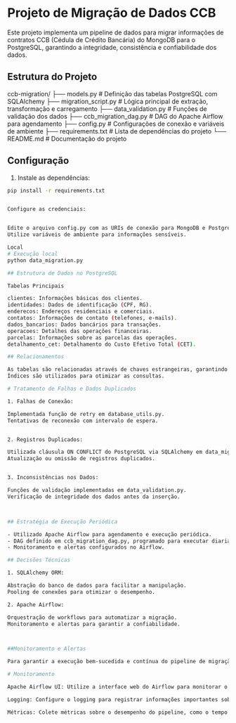 # Projeto de Migração de Dados CCB

Este projeto implementa um pipeline de dados para migrar informações de contratos CCB (Cédula de Crédito Bancária) do MongoDB para o PostgreSQL, garantindo a integridade, consistência e confiabilidade dos dados.

## Estrutura do Projeto

ccb-migration/
├── models.py          # Definição das tabelas PostgreSQL com SQLAlchemy
├── migration_script.py  # Lógica principal de extração, transformação e carregamento
├── data_validation.py # Funções de validação dos dados
├── ccb_migration_dag.py # DAG do Apache Airflow para agendamento
├── config.py          # Configurações de conexão e variáveis de ambiente
├── requirements.txt   # Lista de dependências do projeto
└── README.md          # Documentação do projeto


## Configuração

1. Instale as dependências:

```bash
pip install -r requirements.txt


Configure as credenciais:


Edite o arquivo config.py com as URIs de conexão para MongoDB e PostgreSQL.
Utilize variáveis de ambiente para informações sensíveis.

Local
# Execução local
python data_migration.py

## Estrutura de Dados no PostgreSQL

Tabelas Principais

clientes: Informações básicas dos clientes.
identidades: Dados de identificação (CPF, RG).
enderecos: Endereços residenciais e comerciais.
contatos: Informações de contato (telefones, e-mails).
dados_bancarios: Dados bancários para transações.
operacoes: Detalhes das operações financeiras.
parcelas: Informações sobre as parcelas das operações.
detalhamento_cet: Detalhamento do Custo Efetivo Total (CET).

## Relacionamentos

As tabelas são relacionadas através de chaves estrangeiras, garantindo a integridade referencial.
Índices são utilizados para otimizar as consultas.

# Tratamento de Falhas e Dados Duplicados

1. Falhas de Conexão:

Implementada função de retry em database_utils.py.
Tentativas de reconexão com intervalo de espera.


2. Registros Duplicados:

Utilizada cláusula ON CONFLICT do PostgreSQL via SQLAlchemy em data_migration.py.
Atualização ou omissão de registros duplicados.


3. Inconsistências nos Dados:

Funções de validação implementadas em data_validation.py.
Verificação de integridade dos dados antes da inserção.



## Estratégia de Execução Periódica

- Utilizado Apache Airflow para agendamento e execução periódica.
- DAG definido em ccb_migration_dag.py, programado para executar diariamente às 02:00 AM.
- Monitoramento e alertas configurados no Airflow.

## Decisões Técnicas

1. SQLAlchemy ORM:

Abstração do banco de dados para facilitar a manipulação.
Pooling de conexões para otimizar o desempenho.

2. Apache Airflow:

Orquestração de workflows para automatizar a migração.
Monitoramento e alertas para garantir a confiabilidade.



##Monitoramento e Alertas

Para garantir a execução bem-sucedida e contínua do pipeline de migração, é crucial implementar um sistema de monitoramento e alertas.

# Monitoramento

Apache Airflow UI: Utilize a interface web do Airflow para monitorar o status dos DAGs e das tarefas. A UI fornece informações detalhadas sobre a execução de cada tarefa, incluindo logs, tempo de execução e erros.

Logging: Configure o logging para registrar informações importantes sobre o progresso da migração, erros e avisos. Utilize ferramentas de análise de logs, como ELK Stack (Elasticsearch, Logstash, Kibana) ou Graylog, para monitorar os logs em tempo real e identificar padrões e tendências.

Métricas: Colete métricas sobre o desempenho do pipeline, como o tempo de execução, o número de registros processados e o consumo de recursos (CPU, memória, disco). Utilize ferramentas de monitoramento, como Prometheus e Grafana, para visualizar as métricas e configurar alertas.
